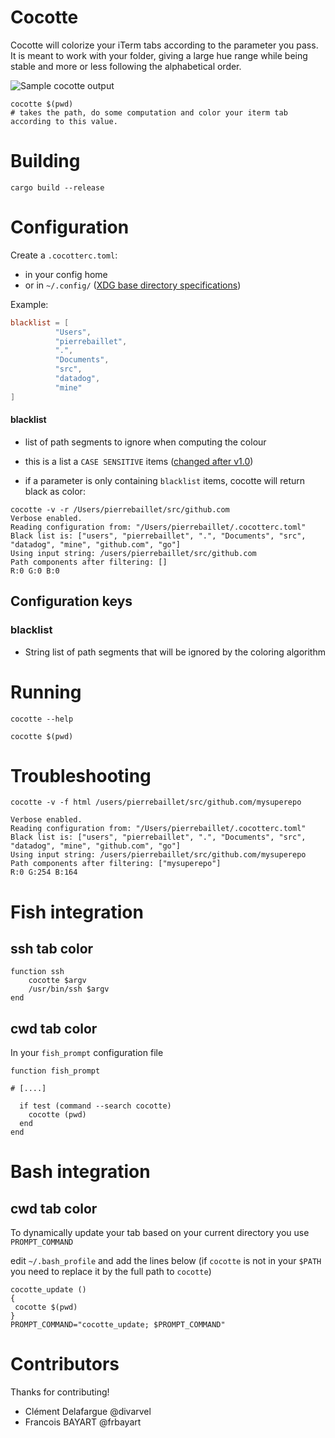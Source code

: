 # Cocotte

Cocotte will colorize your iTerm tabs according to the parameter you pass. It is meant to work with your folder, giving a large hue range while being stable and more or less following the alphabetical order.

![Sample cocotte output](sample.png "This is how it looks")

```shell
cocotte $(pwd)
# takes the path, do some computation and color your iterm tab according to this value.
```


# Building

```shell
cargo build --release
```

# Configuration

Create a `.cocotterc.toml`:
- in your config home
- or in `~/.config/` ([XDG base directory specifications](https://specifications.freedesktop.org/basedir-spec/basedir-spec-0.6.html))

Example:
```toml
blacklist = [
          "Users",
          "pierrebaillet",
          ".",
          "Documents",
          "src",
          "datadog",
          "mine"
]
```

#### blacklist

- list of path segments to ignore when computing the colour
- this is a list a `CASE SENSITIVE` items ([changed after v1.0](https://github.com/octplane/cocotte/commit/1fde2432863eba52b921061588fc855749981306#diff-538df12daadf52fb9eef7a20a93fd091L61))


- if a parameter is only containing `blacklist` items, cocotte will return black as color:

```shell
cocotte -v -r /Users/pierrebaillet/src/github.com
Verbose enabled.
Reading configuration from: "/Users/pierrebaillet/.cocotterc.toml"
Black list is: ["users", "pierrebaillet", ".", "Documents", "src", "datadog", "mine", "github.com", "go"]
Using input string: /users/pierrebaillet/src/github.com
Path components after filtering: []
R:0 G:0 B:0
```

## Configuration keys

### blacklist

- String list of path segments that will be ignored by the coloring algorithm

# Running

```shell
cocotte --help
```

```
cocotte $(pwd)
```

# Troubleshooting

```shell
cocotte -v -f html /users/pierrebaillet/src/github.com/mysuperepo
```

```shell
Verbose enabled.
Reading configuration from: "/Users/pierrebaillet/.cocotterc.toml"
Black list is: ["users", "pierrebaillet", ".", "Documents", "src", "datadog", "mine", "github.com", "go"]
Using input string: /users/pierrebaillet/src/github.com/mysuperepo
Path components after filtering: ["mysuperepo"]
R:0 G:254 B:164
```

# Fish integration

## ssh tab color

```shell
function ssh
    cocotte $argv
    /usr/bin/ssh $argv
end
```

## cwd tab color

In your `fish_prompt` configuration file

```shell
function fish_prompt

# [....]

  if test (command --search cocotte)
    cocotte (pwd)
  end
end
```

# Bash integration

## cwd tab color

To dynamically update your tab based on your current directory you use `PROMPT_COMMAND`  

edit `~/.bash_profile` and add the lines below (if `cocotte` is not in your `$PATH` you need to replace it by the full path to `cocotte`)
```shell
cocotte_update ()
{
 cocotte $(pwd)
}
PROMPT_COMMAND="cocotte_update; $PROMPT_COMMAND"
```

# Contributors

Thanks for contributing!

- Clément Delafargue @divarvel
- Francois BAYART @frbayart


